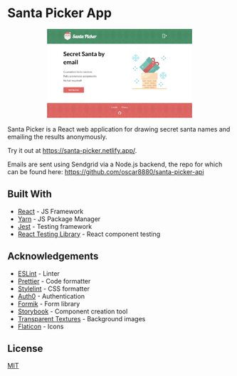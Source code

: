 # Santa Picker App

<p align="center">
  <img src="screenshot.png" alt="Screenshot" height="200">
</p>

Santa Picker is a React web application for drawing secret santa names and emailing the results anonymously.

Try it out at https://santa-picker.netlify.app/.

Emails are sent using Sendgrid via a Node.js backend, the repo for which can be found here: https://github.com/oscar8880/santa-picker-api

## Built With

- [React](https://reactjs.org/) - JS Framework
- [Yarn](https://yarnpkg.com/) - JS Package Manager
- [Jest](https://jestjs.io/) - Testing framework
- [React Testing Library](https://testing-library.com/) - React component testing

## Acknowledgements

- [ESLint](https://eslint.org/) - Linter
- [Prettier](https://prettier.io/) - Code formatter
- [Stylelint](https://stylelint.io/) - CSS formatter
- [Auth0](https://auth0.com/) - Authentication
- [Formik](https://formik.org/) - Form library
- [Storybook](https://storybook.js.org/) - Component creation tool
- [Transparent Textures](https://www.transparenttextures.com) - Background images
- [Flaticon](www.flaticon.com) - Icons

## License

[MIT](https://choosealicense.com/licenses/mit/)
